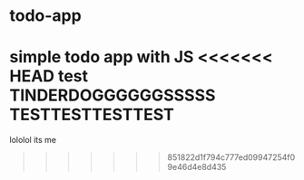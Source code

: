 # todo-app
simple todo app with JS
<<<<<<< HEAD
test
TINDERDOGGGGGGSSSSS
TESTTESTTESTTEST
=======




lololol its me 

>>>>>>> 851822d1f794c777ed09947254f09e46d4e8d435
